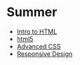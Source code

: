 # Summer

<ul>
<li><a href="intro_to_html/Index.html" target="_blank"> Intro to HTML</a></li>
<li><a href="html5/index.html" target="_blank"> html5 </a></li>
<li><a href="adv_css/index.html" target="_blank"> Advanced CSS </a></li>
<li><a href="responsive/index.html" target="_blank"> Responsive Design </a></li>
</ul>